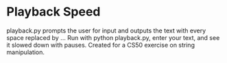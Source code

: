 # Playback Speed

playback.py prompts the user for input and outputs the text with every space replaced by ...
Run with python playback.py, enter your text, and see it slowed down with pauses.
Created for a CS50 exercise on string manipulation.